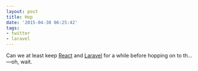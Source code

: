 ```yaml
---
layout: post
title: Hop
date: '2015-04-30 06:25:42'
tags:
- twitter
- laravel
---
```


Can we at least keep [React](http://facebook.github.io/react/) and [Laravel](http://laravel.com/) for a while before hopping on to th…  
—oh, wait.